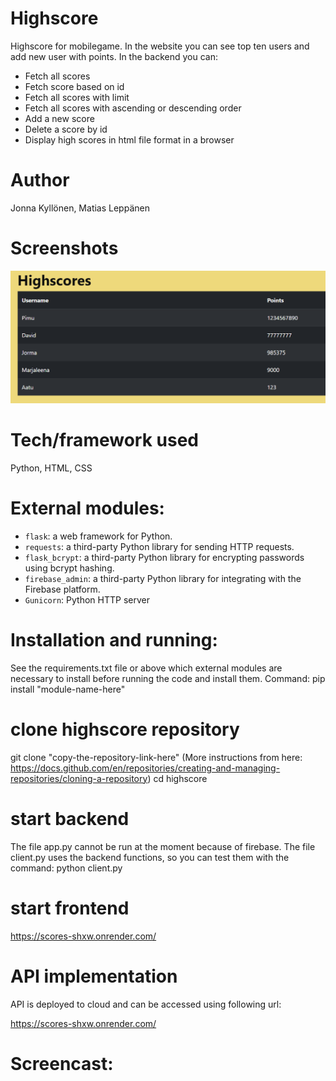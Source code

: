 # Highscore
Highscore for mobilegame. In the website you can see top ten users and add new user with points.
In the backend you can:
- Fetch all scores
- Fetch score based on id
- Fetch all scores with limit
- Fetch all scores with ascending or descending order
- Add a new score
- Delete a score by id
- Display high scores in html file format in a browser

# Author
Jonna Kyllönen, 
Matias Leppänen

# Screenshots
![Image of highscore](/highscore.png)


# Tech/framework used

Python, HTML, CSS

# External modules:

- `flask`: a web framework for Python.
- `requests`: a third-party Python library for sending HTTP requests.
- `flask_bcrypt`: a third-party Python library for encrypting passwords using bcrypt hashing.
- `firebase_admin`: a third-party Python library for integrating with the Firebase platform.
- `Gunicorn`: Python HTTP server

# Installation and running:
See the requirements.txt file or above which external modules are necessary to install before running the code and install them. Command: pip install "module-name-here"

# clone highscore repository
git clone "copy-the-repository-link-here" (More instructions from here: https://docs.github.com/en/repositories/creating-and-managing-repositories/cloning-a-repository)
cd highscore

# start backend
The file app.py cannot be run at the moment because of firebase. The file client.py uses the backend functions, so you can test them with the command: python client.py

# start frontend
https://scores-shxw.onrender.com/

# API implementation
API is deployed to cloud and can be accessed using following url:

https://scores-shxw.onrender.com/

# Screencast:
